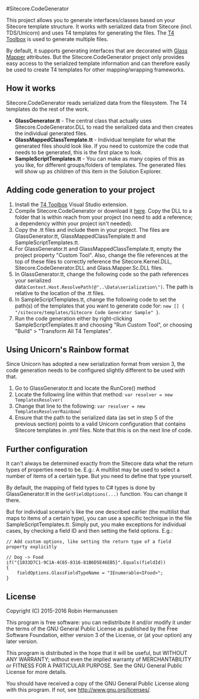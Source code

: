 #Sitecore.CodeGenerator

This project allows you to generate interfaces/classes based on your Sitecore template structure. It works with serialized data from Sitecore (incl. TDS/Unicorn) and uses T4 templates for generating the files. The [T4 Toolbox](http://www.olegsych.com/2012/12/t4-toolbox-for-visual-studio-2012/) is used to generate multiple files.

By default, it supports generating interfaces that are decorated with [Glass Mapper](https://github.com/mikeedwards83/Glass.Mapper) attributes. But the Sitecore.CodeGenerator project only provides easy access to the serialized template information and can therefore easily be used to create T4 templates for other mapping/wrapping frameworks.

## How it works
Sitecore.CodeGenerator reads serialized data from the filesystem. The T4 templates do the rest of the work.
- **GlassGenerator.tt** - The central class that actually uses Sitecore.CodeGenerator.DLL to read the serialized data and then creates the individual generated files.
- **GlassMappedClassTemplate.tt** - Individual template for what the generated files should look like. If you need to customize the code that needs to be generated, this is the first place to look.
- **SampleScriptTemplates.tt** - You can make as many copies of this as you like, for different groups/folders of templates. The generated files will show up as children of this item in the Solution Explorer.

## Adding code generation to your project

1. Install the [T4 Toolbox](http://www.olegsych.com/2012/12/t4-toolbox-for-visual-studio-2012/) Visual Studio extension.
2. Compile Sitecore.CodeGenerator or download it [here](https://github.com/hermanussen/sitecore.codegenerator/archive/master.zip). Copy the DLL to a folder that is within reach from your project (no need to add a reference; a dependency within your project isn't needed).
3. Copy the .tt files and include them in your project. The files are GlassGenerator.tt, GlassMappedClassTemplate.tt and SampleScriptTemplates.tt.
4. For GlassGenerator.tt and GlassMappedClassTemplate.tt, empty the project property "Custom Tool". Also, change the file references at the top of these files to correctly reference the Sitecore.Kernel.DLL, Sitecore.CodeGenerator.DLL and Glass.Mapper.Sc.DLL files.
5. In GlassGenerator.tt, change the following code so the path references your serialized data:```Context.Host.ResolvePath(@"..\Data\serialization\")```. The path is relative to the location of the .tt files.
6. In SampleScriptTemplates.tt, change the following code to set the path(s) of the templates that you want to generate code for: ```new [] { "/sitecore/templates/Sitecore Code Generator Sample" }```.
7. Run the code generation either by right-clicking SampleScriptTemplates.tt and choosing "Run Custom Tool", or choosing "Build" > "Transform All T4 Templates".

## Using Unicorn's Rainbow format

Since Unicorn has adopted a new serialization format from version 3, the code generation needs to be configured slightly different to be used with that.

1. Go to GlassGenerator.tt and locate the RunCore() method
2. Locate the following line within that method:
`
var resolver = new TemplatesResolver(
`
3. Change that line to the following:
`
var resolver = new TemplatesResolverRainbow(
`
4. Ensure that the path to the serialized data (as set in step 5 of the previous section) points to a valid Unicorn configuration that contains Sitecore templates in .yml files. Note that this is on the next line of code.

## Further configuration

It can't always be determined exactly from the Sitecore data what the return types of properties need to be. E.g.: A multilist may be used to select a number of items of a certain type. But you need to define that type yourself.

By default, the mapping of field types to C# types is done by GlassGenerator.tt in the ```GetFieldOptions(...)``` function. You can change it there.

But for individual scenario's like the one described earlier (the multilist that maps to items of a certain type), you can use a specific technique in the file SampleScriptTemplates.tt. Simply put, you make exceptions for individual cases, by checking a field ID and then setting the field options. E.g.:
```
// Add custom options, like setting the return type of a field property explicitly

// Dog -> Food
if("{1033D7C1-9C1A-4C65-8316-81B6D5E46EB5}".Equals(fieldId))
{
	fieldOptions.GlassFieldTypeName = "IEnumerable<IFood>";
}
```

## License
Copyright (C) 2015-2016 Robin Hermanussen

This program is free software: you can redistribute it and/or modify it under the terms of the GNU General Public License as published by the Free Software Foundation, either version 3 of the License, or (at your option) any later version.

This program is distributed in the hope that it will be useful, but WITHOUT ANY WARRANTY; without even the implied warranty of MERCHANTABILITY or FITNESS FOR A PARTICULAR PURPOSE. See the GNU General Public License for more details.

You should have received a copy of the GNU General Public License along with this program. If not, see http://www.gnu.org/licenses/.
